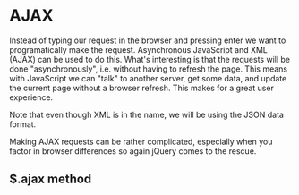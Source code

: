 # AJAX

Instead of typing our request in the browser and pressing enter we want to programatically make the request. Asynchronous JavaScript and XML (AJAX) can be used to do this. What's interesting is that the requests will be done "asynchronously", i.e. without having to refresh the page. This means with JavaScript we can "talk" to another server, get some data, and update the current page without a browser refresh. This makes for a great user experience. 

Note that even though XML is in the name, we will be using the JSON data format.

Making AJAX requests can be rather complicated, especially when you factor in browser differences so again jQuery comes to the rescue.

## $.ajax method

